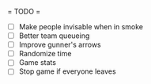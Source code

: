 = TODO =
- [ ] Make people invisable when in smoke
- [ ] Better team queueing
- [ ] Improve gunner's arrows
- [ ] Randomize time
- [ ] Game stats
- [ ] Stop game if everyone leaves
